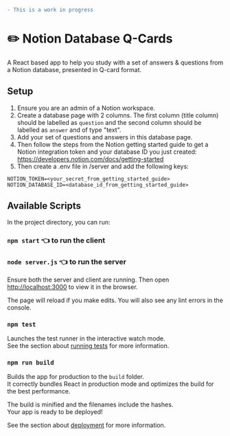 ```diff
- This is a work in progress
```

# ✏️ Notion Database Q-Cards

A React based app to help you study with a set of answers & questions from a Notion database, presented in Q-card format.

## Setup

1. Ensure you are an admin of a Notion workspace.
2. Create a database page with 2 columns. The first column (title column) should be labelled as `question` and the second column should be labelled as `answer` and of type "text".
3. Add your set of questions and answers in this database page.
4. Then follow the steps from the Notion getting started guide to get a Notion integration token and your database ID you just created: https://developers.notion.com/docs/getting-started
5. Then create a .env file in /server and add the following keys:

```
NOTION_TOKEN=<your_secret_from_getting_started_guide>
NOTION_DATABASE_ID=<database_id_from_getting_started_guide>
```

## Available Scripts

In the project directory, you can run:

### `npm start` 👈 to run the client

### `node server.js` 👈 to run the server

Ensure both the server and client are running. Then open [http://localhost:3000](http://localhost:3000) to view it in the browser.

The page will reload if you make edits.
You will also see any lint errors in the console.

### `npm test`

Launches the test runner in the interactive watch mode.\
See the section about [running tests](https://facebook.github.io/create-react-app/docs/running-tests) for more information.

### `npm run build`

Builds the app for production to the `build` folder.\
It correctly bundles React in production mode and optimizes the build for the best performance.

The build is minified and the filenames include the hashes.\
Your app is ready to be deployed!

See the section about [deployment](https://facebook.github.io/create-react-app/docs/deployment) for more information.
